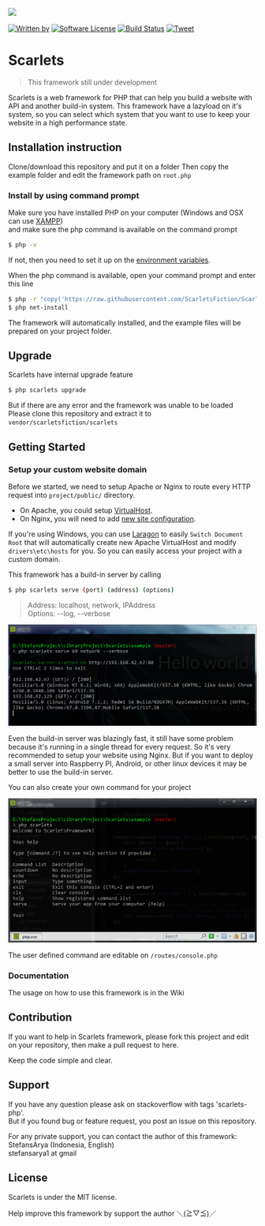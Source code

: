 <a href="https://www.patreon.com/stefansarya"><img src="http://anisics.stream/assets/img/support-badge.png" height="20"></a>

[![Written by](https://img.shields.io/badge/Written%20by-ScarletsFiction-%231e87ff.svg)](https://github.com/ScarletsFiction/)
[![Software License](https://img.shields.io/badge/License-MIT-brightgreen.svg)](LICENSE)
[![Build Status](https://api.travis-ci.org/ScarletsFiction/Scarlets.svg?branch=master)](https://travis-ci.org/ScarletsFiction/Scarlets)
[![Tweet](https://img.shields.io/twitter/url/http/shields.io.svg?style=social)](https://twitter.com/intent/tweet?text=Scarlets%20is%20a%20web%20framework%20for%20PHP%20that%20can%20help%20you%20build%20a%20website%20with%20API%20and%20another%20build-in%20system.%20This%20framework%20does%20a%20lazyload%20of%20it's%20system%20to%20keep%20your%20website%20in%20a%20high%20performance%20state&url=https://github.com/ScarletsFiction/Scarlets&via=github&hashtags=scarlets,framework,php)

# Scarlets
> This framework still under development

Scarlets is a web framework for PHP that can help you build a website with API and another build-in system. This framework have a lazyload on it's system, so you can select which system that you want to use to keep your website in a high performance state.

## Installation instruction

Clone/download this repository and put it on a folder
Then copy the example folder and edit the framework path on `root.php`

### Install by using command prompt
Make sure you have installed PHP on your computer (Windows and OSX can use [XAMPP](https://www.apachefriends.org/index.html))<br>
and make sure the php command is available on the command prompt

```sh
$ php -v
```

If not, then you need to set it up on the [environment variables](https://www.youtube.com/watch?v=51IlfNzZVGo).

When the php command is available, open your command prompt and enter this line

```sh
$ php -r "copy('https://raw.githubusercontent.com/ScarletsFiction/Scarlets/master/net-install', 'net-install');"
$ php net-install
```

The framework will automatically installed, and the example files will be prepared on your project folder.

## Upgrade
Scarlets have internal upgrade feature
```sh
$ php scarlets upgrade
```

But if there are any error and the framework was unable to be loaded<br>
Please clone this repository and extract it to `vendor/scarletsfiction/scarlets`

## Getting Started

### Setup your custom website domain
Before we started, we need to setup Apache or Nginx to route every HTTP request into `project/public/` directory.
 - On Apache, you could setup [VirtualHost](https://gist.github.com/hoandang/8066175).
 - On Nginx, you will need to add [new site configuration](http://blog.manugarri.com/how-to-easily-set-up-subdomain-routing-in-nginx/).

If you're using Windows, you can use [Laragon](https://laragon.org/) to easily `Switch Document Root` that will automatically create new Apache VirtualHost and modify `drivers\etc\hosts` for you. So you can easily access your project with a custom domain.

This framework has a build-in server by calling
```sh
$ php scarlets serve (port) (address) (options)
```

> Address: localhost, network, IPAddress<br>
> Options: --log, --verbose<br>

![alt text](https://raw.githubusercontent.com/ScarletsFiction/Scarlets/master/images/serve_command.webp)

Even the build-in server was blazingly fast, it still have some problem because it's running in a single thread for every request. So it's very recommended to setup your website using Nginx. But if you want to deploy a small server into Raspberry PI, Android, or other linux devices it may be better to use the build-in server.

You can also create your own command for your project

![alt text](https://raw.githubusercontent.com/ScarletsFiction/Scarlets/master/images/interactive_console.webp)

The user defined command are editable on `/routes/console.php`<br>

### Documentation
The usage on how to use this framework is in the Wiki

## Contribution
If you want to help in Scarlets framework, please fork this project and edit on your repository, then make a pull request to here.

Keep the code simple and clear.

## Support
If you have any question please ask on stackoverflow with tags 'scarlets-php'.<br>
But if you found bug or feature request, you post an issue on this repository.

For any private support, you can contact the author of this framework:<br>
StefansArya (Indonesia, English)<br>
stefansarya1 at gmail

## License
Scarlets is under the MIT license.

Help improve this framework by support the author ＼(≧▽≦)／